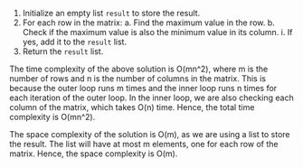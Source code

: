1. Initialize an empty list `result` to store the result.
2. For each row in the matrix:
    a. Find the maximum value in the row.
    b. Check if the maximum value is also the minimum value in its column.
        i. If yes, add it to the `result` list.
3. Return the `result` list.




The time complexity of the above solution is O(mn^2), where m is the number of rows and n is the number of columns in the matrix. This is because the outer loop runs m times and the inner loop runs n times for each iteration of the outer loop. In the inner loop, we are also checking each column of the matrix, which takes O(n) time. Hence, the total time complexity is O(mn^2).

The space complexity of the solution is O(m), as we are using a list to store the result. The list will have at most m elements, one for each row of the matrix. Hence, the space complexity is O(m).